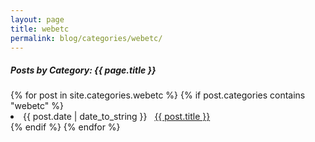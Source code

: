 ```yaml
---
layout: page
title: webetc
permalink: blog/categories/webetc/
---
```


<h5>Posts by Category: {{ page.title }}</h5>

<div class="card">
  {% for post in site.categories.webetc %}
    {% if post.categories contains "webetc" %}
      <li class="category-posts">
        <span>{{ post.date | date_to_string }}</span>
        &nbsp;
        <a href="{{ post.url }}">{{ post.title }}</a>
      </li>
    {% endif %}
  {% endfor %}
</div>

